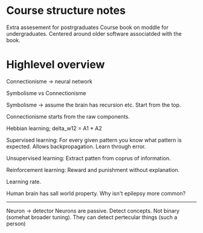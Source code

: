 # Course structure notes

Extra assesement for postrgraduates
Course book on moddle for undergraduates.
Centered around older software associatded with the book.

# Highlevel overview

Connectionisme -> neural network

Symbolisme vs Connectionisme

Symbolisme -> assume the brain has recursion etc.
Start from the top.

Connectionisme starts from the raw components.

Hebbian learning; delta_w12 = A1 * A2

Supervised learning:
For every given pattern you know what pattern is expected. Allows backpropagation. Learn through error.

Unsupervised learning:
Extract patten from coprus of information.

Reinforcement learning:
Reward and punishment without explanation.

Learning rate.

Human brain has sall world property. Why isn't epilepsy more common?

---

Neuron -> detector
Neurons are passive. Detect concepts. Not binary (somehat broader tuning).
They can detect pertecular things (such a person)